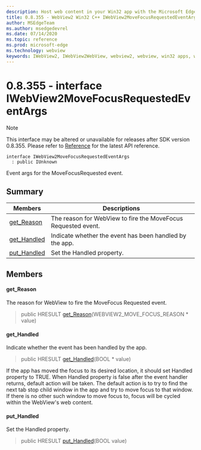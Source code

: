 ```yaml
---
description: Host web content in your Win32 app with the Microsoft Edge WebView2 control
title: 0.8.355 - WebView2 Win32 C++ IWebView2MoveFocusRequestedEventArgs
author: MSEdgeTeam
ms.author: msedgedevrel
ms.date: 07/14/2020
ms.topic: reference
ms.prod: microsoft-edge
ms.technology: webview
keywords: IWebView2, IWebView2WebView, webview2, webview, win32 apps, win32, edge
---
```


# 0.8.355 - interface IWebView2MoveFocusRequestedEventArgs 

> [!NOTE]
> This interface may be altered or unavailable for releases after SDK version 0.8.355. Please refer to [Reference](../../../webview2-api-reference.md) for the latest API reference.

```
interface IWebView2MoveFocusRequestedEventArgs
  : public IUnknown
```

Event args for the MoveFocusRequested event.

## Summary

 Members                        | Descriptions
--------------------------------|---------------------------------------------
[get_Reason](#get_reason) | The reason for WebView to fire the MoveFocus Requested event.
[get_Handled](#get_handled) | Indicate whether the event has been handled by the app.
[put_Handled](#put_handled) | Set the Handled property.

## Members

#### get_Reason 

The reason for WebView to fire the MoveFocus Requested event.

> public HRESULT [get_Reason](#get_reason)(WEBVIEW2_MOVE_FOCUS_REASON * value)

#### get_Handled 

Indicate whether the event has been handled by the app.

> public HRESULT [get_Handled](#get_handled)(BOOL * value)

If the app has moved the focus to its desired location, it should set Handled property to TRUE. When Handled property is false after the event handler returns, default action will be taken. The default action is to try to find the next tab stop child window in the app and try to move focus to that window. If there is no other such window to move focus to, focus will be cycled within the WebView's web content.

#### put_Handled 

Set the Handled property.

> public HRESULT [put_Handled](#put_handled)(BOOL value)

